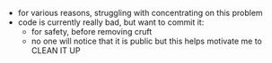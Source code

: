 
* for various reasons, struggling with concentrating on this problem
* code is currently really bad, but want to commit it:
    - for safety, before removing cruft
    - no one will notice that it is public but this helps motivate me to CLEAN IT UP 
